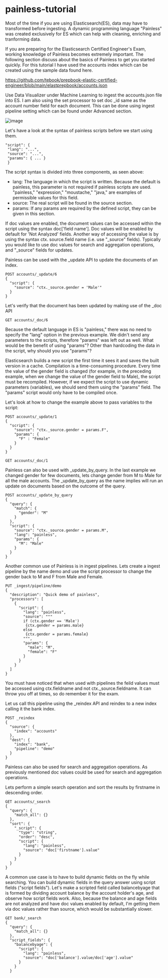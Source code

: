 # painless-tutorial

Most of the time if you are using Elasticsearch(ES), data may have to transformed before ingesting. A dynamic programming language "Painless" was created exclusively for ES which can help with cleaning, enriching and tranforming data.

If you are preparing for the Elasticsearch Certified Engineer's Exam, working knowledge of Painless becomes extremely important. The following section discuss about the basics of Painless to get you started quickly. For this tutorial I have used the accounts index which can be created using the sample data found here.

https://github.com/tebook/prepbook-elastic-certified-engineer/blob/main/elastprepbook/accounts.json

Use Data Visualizer under Machine Learning to ingest the accounts.json file into ES. I am also using the set processor to set doc _id same as the account number field for each document. This can be done using ingest pipeline setting which can be found under Advanced section.

![image](https://user-images.githubusercontent.com/99671188/162035534-a3b3a15d-3c56-4122-b7df-c62bc7954b35.png)


Let's have a look at the syntax of painless scripts before we start using them.
```
"script": {
 "lang": "...", 
 "source": "...",
 "params": { ... }
 }
```
The script syntax is divided into three components, as seen above:

* lang: The language in which the script is written. Because the default is painless, this parameter is not required if painless scripts are used. "painless," "expression," "moustache," "java," are examples of permissible values for this field.
* source: The real script will be found in the source section.
* params: If any params are required by the defined script, they can be given in this section.

If doc values are enabled, the document values can be accessed within the script using the syntax doc['field name']. Doc values will be enabled by default for 'Not Analyzed' fields. Another way of accessing the value is by using the syntax ctx. source.field name (i.e. use "_source" fields).  Typically you would like to use doc values for search and aggregation operations, and "_source" fields for updates.

Painless can be used with the _update API to update the documents of an index. 

```
POST accounts/_update/6
{
  "script": {
    "source": "ctx._source.gender = 'Male'"
  }
}
```
Let's verify that the document has been updated by making use of the _doc API

```
GET accounts/_doc/6
```

Because the default language in ES is "painless," there was no need to specify the "lang" option in the previous example. We didn't send any parameters to the scripts, therefore "params" was left out as well. What would be the benefit of using "params"? Other than hardcoding the data in the script, why should you use "params"?


Elasticsearch builds a new script the first time it sees it and saves the built version in a cache. Compilation is a time-consuming procedure. Every time the value of the gender field is changed (for example, in the preceding example, when we change the value of the gender field to Male), the script must be recompiled. However, if we expect the script to use dynamic parameters (variables), we should send them using the "params" field. The "params" script would only have to be compiled once.

Let's look at how to change the example above to pass variables to the script:
```
POST accounts/_update/1
{
  "script": {
    "source": "ctx._source.gender = params.F",
    "params": {
      "F" : "Female"
    }
  }
}
```

```
GET accounts/_doc/1
```


Painless can also be used with _update_by_query. In the last example we changed gender for few documents, lets change gender from M to Male for all the male accounts. The _update_by_query as the name implies will run an update on documents based on the outcome of the query.
```
POST accounts/_update_by_query
{
  "query": {
    "match": {
      "gender": "M"
    }
  },
  "script": {
    "source": "ctx._source.gender = params.M",
    "lang": "painless",
    "params": {
      "M": "Male"
    }
  }
}
```
Another common use of Painless is in ingest pipelines. Lets create a ingest pipeline by the name demo and use the script processor to change the gender back to M and F from Male and Female.
```
PUT _ingest/pipeline/demo
{
  "description": "Quick demo of painless",
  "processors": [
    {
      "script": {
        "lang": "painless",
        "source": """
        if (ctx.gender == 'Male')
         {ctx.gender = params.male}
        else
         {ctx.gender = params.female}
        """,
        "params": {
          "male": "M",
          "female": "F"
        }
      }
    }
  ]
}
```
You must have noticed that when used with pipelines the feild values must be accessed using ctx.fieldname and not ctx._source.fieldname. It can throw you off at times, so do remember it for the exam.

Let us call this pipeline using the _reindex API and reindex to a new index calling it the bank index.
```
POST _reindex
{
  "source": {
    "index": "accounts"
  },
  "dest": {
    "index": "bank",
    "pipeline": "demo"
  }
}
```
Painless can also be used for search and aggregation operations. As previously mentioned doc values could be used for search and aggregation operations. 

Lets perform a simple search operation and sort the results by firstname in descending order. 
```
GET accounts/_search
{
  "query": {
    "match_all": {}
  },
  "sort": {
    "_script": {
      "type": "string",
      "order": "desc",
      "script": {
        "lang": "painless",
        "source": "doc['firstname'].value"
      }
    }
  }
}
```
A common use case is to have to build dynamic fields on the fly while searching. You can build dynamic fields in the query answer using script fields ("script fields"). Let's make a scripted field called balancebyage that is formed by dividing account balance by the account holder's age, and observe how script fields work. Also, because the balance and age fields are not analyzed and have doc values enabled by default, I'm getting them via doc values rather than source, which would be substantially slower.
```
GET bank/_search
{
  "query": {
    "match_all": {}
  },
  "script_fields": {
    "balancebyage": {
      "script": {
        "lang": "painless",
        "source": "doc['balance'].value/doc['age'].value"
      }
    }
  }
```
